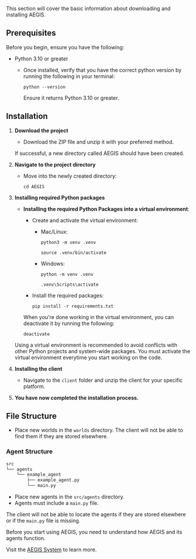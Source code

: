 This section will cover the basic information about downloading and installing AEGIS.

## Prerequisites

Before you begin, ensure you have the following:

- Python 3.10 or greater
    - Once installed, verify that you have the correct python version by running the following in your terminal:

        `python --version`

        Ensure it returns Python 3.10 or greater.

## Installation

1. **Download the project**
    - Download the ZIP file and unzip it with your preferred method.

    If successful, a new directory called AEGIS should have been created.

2. **Navigate to the project directory**
    - Move into the newly created directory:

        `cd AEGIS`

3. **Installing required Python packages**
    - **Installing the required Python Packages into a virtual environment**:
        - Create and activate the virtual environment:
            - Mac/Linux:
                
                `python3 -m venv .venv`

                `source .venv/bin/activate`

            - Windows:

                `python -m venv .venv`

                `.venv\Scripts\activate`

        - Install the required packages:
            
            `pip install -r requirements.txt`
       
        When you're done working in the virtual environment, you can deactivate it by running the following:

        `deactivate`

    Using a virtual environment is recommended to avoid conflicts with other Python projects and system-wide packages.
    You must activate the virtual environment everytime you start working on the code.

4. **Installing the client**
    - Navigate to the `client` folder and unzip the client for your specific platform.
    
5. **You have now completed the installation process.**

## File Structure
- Place new worlds in the `worlds` directory. The client will not be able to find them if they are stored elsewhere.

### Agent Structure
```bash
src
└── agents
    └── example_agent
        ├── example_agent.py
        └── main.py
```
- Place new agents in the `src/agents` directory.
- Agents must include a `main.py` file. 

The client will not be able to locate the agents if they are stored elsewhere or if the `main.py` file is missing.

Before you start using AEGIS, you need to understand how AEGIS and its agents function.

Visit the [AEGIS System](aegis-system.md) to learn more.
